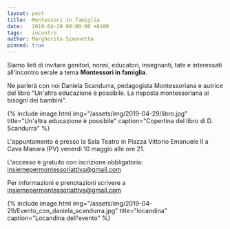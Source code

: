 ```yaml
---
layout: post
title:  Montessori in famiglia
date:   2019-04-29 08:00:00 +0100
tags:   incontro
author: Margherita Simonetta
pinned: true
---
```


Siamo lieti di invitare genitori, nonni, educatori, insegnanti, tate e interessati all'incontro serale a tema **Montessori in famiglia**.

Ne parlerà con noi Daniela Scandurra, pedagogista Montessoriana e autrice del libro "Un'altra educazione è possibile. La risposta montessoriana ai bisogni dei bambini".

{% include image.html img="/assets/img/2019-04-29/libro.jpg" title="Un'altra educazione è possibile" caption="Copertina del libro di D. Scandurra" %}


L'appuntamento è presso la Sala Teatro in Piazza Vittorio Emanuele II a Cava Manara (PV) venerdì 10 maggio alle ore 21.

L'accesso è gratuito con iscrizione obbligatoria: [insiemepermontessoriattiva@gmail.com](mailto:insiemepermontessoriattiva@gmail.com)


Per informazioni e prenotazioni scrivere a [insiemepermontessoriattiva@gmail.com](mailto:insiemepermontessoriattiva@gmail.com)

{% include image.html img="/assets/img/2019-04-29/Evento_con_daniela_scandurra.jpg" title="locandina" caption="Locandina dell'evento" %}
